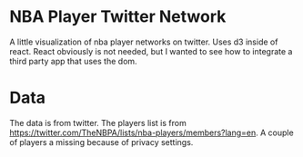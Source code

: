 # NBA Player Twitter Network
A little visualization of nba player networks on twitter. Uses d3 inside of react. React obviously is not needed, but I wanted
to see how to integrate a third party app that uses the dom.

# Data
The data is from twitter. The players list is from https://twitter.com/TheNBPA/lists/nba-players/members?lang=en.
A couple of players a missing because of privacy settings.
